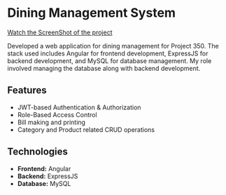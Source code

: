 # Dining Management System

[Watch the ScreenShot of the project](https://github.com/jerin-priya/Dining-management-system-final/tree/main/Project%20Images)


Developed a web application for dining management for Project 350. The stack used includes Angular for frontend development, ExpressJS for backend development, and MySQL for database management. My role involved managing the database along with backend development.

## Features
- JWT-based Authentication & Authorization
- Role-Based Access Control
- Bill making and printing
- Category and Product related CRUD operations

## Technologies
- **Frontend:** Angular
- **Backend:** ExpressJS
- **Database:** MySQL



